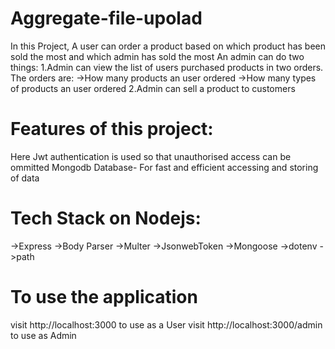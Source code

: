 # Aggregate-file-upolad
In this Project,
A user can order a product based on which product has been sold the most and which admin has sold the most
An admin can do two things:
  1.Admin can view the list of users purchased products in two orders. The orders are:
    ->How many products an user ordered
    ->How many types of products an user ordered
  2.Admin can sell a product to customers

# Features of this project:
Here Jwt authentication is used so that unauthorised access can be ommitted
Mongodb Database- For fast and efficient accessing and storing of data

# Tech Stack on Nodejs:
->Express
->Body Parser
->Multer
->JsonwebToken
->Mongoose
->dotenv
->path

# To use the application
visit http://localhost:3000 to use as a User
visit http://localhost:3000/admin to use as Admin
